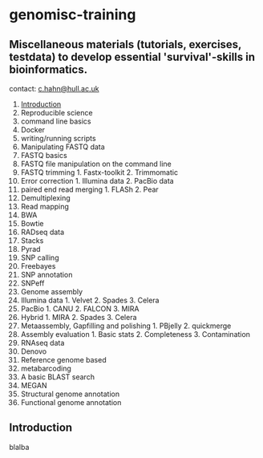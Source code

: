 # genomisc-training

## Miscellaneous materials (tutorials, exercises, testdata) to develop essential 'survival'-skills in bioinformatics.

contact: c.hahn@hull.ac.uk

1. [Introduction](https://github.com/HullUni-bioinformatics/genomisc-training#introduction)
  1. Reproducible science
  2. command line basics
  3. Docker
  4. writing/running scripts
2. Manipulating FASTQ data
  1. FASTQ basics
  2. FASTQ file manipulation on the command line
  3. FASTQ trimming
    1. Fastx-toolkit
    2. Trimmomatic
  4. Error correction
    1. Illumina data
    2. PacBio data
  5. paired end read merging
    1. FLASh
    2. Pear
  6. Demultiplexing
3. Read mapping
  1. BWA
  2. Bowtie
4. RADseq data
  1. Stacks
  2. Pyrad
5. SNP calling
  1. Freebayes
6. SNP annotation
  1. SNPeff
7. Genome assembly
  1. Illumina data
    1. Velvet
    2. Spades
    3. Celera
  2. PacBio
    1. CANU
    2. FALCON
    3. MIRA
  3. Hybrid
    1. MIRA
    2. Spades
    3. Celera
  4. Metaassembly, Gapfilling and polishing
    1. PBjelly
    2. quickmerge
  3. Assembly evaluation
    1. Basic stats
    2. Completeness
    3. Contamination
8. RNAseq data
  1. Denovo
  2. Reference genome based
9. metabarcoding
  1. A basic BLAST search
  2. MEGAN
10. Structural genome annotation
11. Functional genome annotation

## Introduction

blalba
